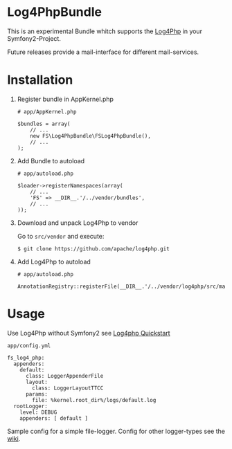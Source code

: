 Log4PhpBundle
==================================

This is an experimental Bundle whitch supports the [Log4Php] in your 
Symfony2-Project.

[Log4Php]: http://logging.apache.org/log4php/

Future releases provide a mail-interface for different mail-services. 

Installation
============

1.  Register bundle in AppKernel.php

        # app/AppKernel.php

        $bundles = array(
            // ...
            new FS\Log4PhpBundle\FSLog4PhpBundle(),
            // ...
        );

2.  Add Bundle to autoload

        # app/autoload.php

        $loader->registerNamespaces(array(
            // ...
            'FS' => __DIR__.'/../vendor/bundles',
            // ...
        ));

3.  Download and unpack Log4Php to vendor

    Go to `src/vendor` and execute:

        $ git clone https://github.com/apache/log4php.git

4.  Add Log4Php to autoload 

        # app/autoload.php

        AnnotationRegistry::registerFile(__DIR__.'/../vendor/log4php/src/main/php/Logger.php');


Usage
=====

Use Log4Php without Symfony2 see [Log4php Quickstart]

    app/config.yml

    fs_log4_php:
      appenders:
        default: 
          class: LoggerAppenderFile
          layout: 
            class: LoggerLayoutTTCC
          params:
            file: %kernel.root_dir%/logs/default.log  
      rootLogger: 
        level: DEBUG
        appenders: [ default ]


Sample config for a simple file-logger. Config for other logger-types see the [wiki].


[Log4php Quickstart]: http://logging.apache.org/log4php/quickstart.html
[Log4php Download]: https://github.com/apache/log4php
[wiki]: https://github.com/floriansemm/Log4PhpBundle/wiki/Appenders